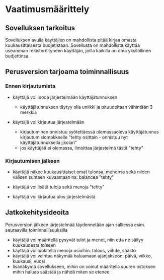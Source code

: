 # Vaatimusmäärittely

## Sovelluksen tarkoitus

Sovelluksen avulla käyttäjien on mahdollista pitää kirjaa omasta kuukausittaisesta budjetistaan. Sovellusta on mahdollista käyttää 
useamman rekisteröityneen käyttäjän, joilla kaikilla on oma yksilöllinen budjettinsa.

## Perusversion tarjoama toiminnallisuus

### Ennen kirjautumista

- käyttäjä voi luoda järjestelmään käyttäjätunnuksen
  - käyttäjätunnuksen täytyy olla uniikki ja pituudeltaan vähintään 3 merkkiä

- käyttäjä voi kirjautua järjestelmään
  - kirjautuminen onnistuu syötettäessä olemassaoleva käyttäjätunnus kirjautumislomakkeelle "tehty osittain - onnistuu nyt käyttäjätunnuksella jjkolari"
  - jos käyttäjää ei olemassa, ilmoittaa järjestelmä tästä "tehty"

### Kirjautumisen jälkeen

- käyttäjä näkee kuukausittaiset omat tulonsa, menonsa sekä niiden välisen suhteen kuvaamaan ns. balancea "tehty"

- käyttäjä voi lisätä tuloja sekä menoja "tehty"

- käyttäjä voi kirjautua ulos järjestelmästä

## Jatkokehitysideoita

Perusversion jälkeen järjestelmää täydennetään ajan salliessa esim. seuraavilla toiminnallisuuksilla

- käyttäjä voi määritellä pysyvät tulot ja menot, niin että ne säilyy kuukaudesta toiseen
- käyttäjä voi luokitella menoja osioihin: talous, viihde, säästö
- käyttäjä voi vaihtaa näkymää haluamaan ajanjaksoon: päivä, viikko, kuukausi, vuosi
- lisänäkymä sovellukseen, mihin on voinut määritellä suuren ostoksen mihin haluaa säästää ja nähdä miten se etenee
